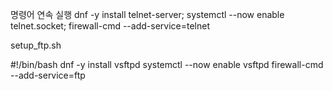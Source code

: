 







명령어 연속 실행
dnf -y install telnet-server; systemctl --now enable telnet.socket; firewall-cmd --add-service=telnet





setup_ftp.sh

#!/bin/bash
dnf -y install vsftpd
systemctl --now enable vsftpd
firewall-cmd --add-service=ftp
